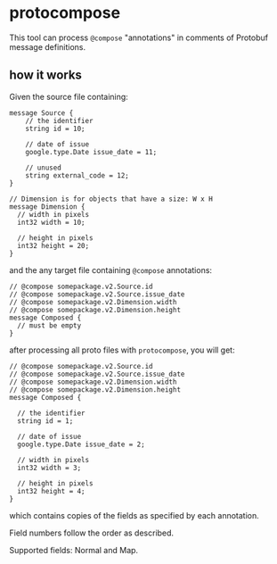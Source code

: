 # protocompose

This tool can process `@compose` "annotations" in comments of Protobuf message definitions.

## how it works

Given the source file containing:
```
message Source {
    // the identifier
    string id = 10;    

    // date of issue
    google.type.Date issue_date = 11;

    // unused
    string external_code = 12;
}

// Dimension is for objects that have a size: W x H
message Dimension {
  // width in pixels
  int32 width = 10;

  // height in pixels
  int32 height = 20;
}
```

and the any target file containing `@compose` annotations:

```
// @compose somepackage.v2.Source.id
// @compose somepackage.v2.Source.issue_date
// @compose somepackage.v2.Dimension.width
// @compose somepackage.v2.Dimension.height
message Composed {
  // must be empty
}
```

after processing all proto files with `protocompose`, you will get:

```
// @compose somepackage.v2.Source.id
// @compose somepackage.v2.Source.issue_date
// @compose somepackage.v2.Dimension.width
// @compose somepackage.v2.Dimension.height
message Composed {
  
  // the identifier
  string id = 1;
  
  // date of issue
  google.type.Date issue_date = 2;

  // width in pixels
  int32 width = 3;

  // height in pixels
  int32 height = 4;
}
```
which contains copies of the fields as specified by each annotation.

Field numbers follow the order as described.

Supported fields: Normal and Map.
